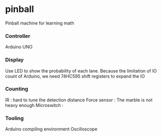 # pinball
Pinball machine for learning math

### Controller
  Arduino UNO

### Display
  Use LED to show the probability of each lane.
  Because the limitation of IO count of Arduino, we need 74HC595 shift registers to expand the IO

### Counting
  IR : hard to tune the detection distance
  Force sensor : The marble is not heavy enough
  Microswitch : 

### Tooling
  Arduino compiling environment
  Oscilloscope
